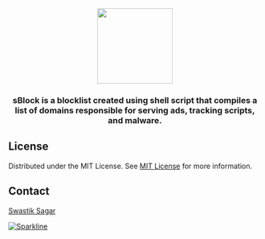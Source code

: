 <div align="center">
  <img height="150" src="https://i.postimg.cc/zX9m2K9n/s-1.png"  />
</div>

###

<h3 align="center">sBlock is a blocklist created using shell script that compiles a list of domains responsible for serving ads, tracking scripts, and malware.</h3>

###

###

###
## License

Distributed under the MIT License. See [MIT License](https://opensource.org/licenses/MIT) for more information.
## Contact

 [Swastik Sagar](https://twitter.com/swastiksagarr)

[![Sparkline](https://stars.medv.io/bytebeats/compose-charts.svg)](https://stars.medv.io/bytebeats/compose-charts)

